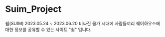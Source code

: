 # Suim_Project
쉼(SUIM)
2023.05.24 ~ 2023.06.20
비싸진 물가 시대에 사람들끼리 쉐어하우스에 대한 정보를 공유할 수 있는 사이트 "쉼" 입니다.
